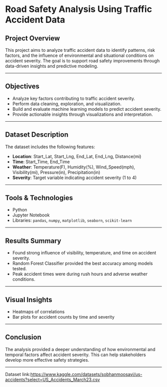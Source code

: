 # Road Safety Analysis Using Traffic Accident Data



## Project Overview

This project aims to analyze traffic accident data to identify patterns, risk factors, and the influence of environmental and situational conditions on accident severity. The goal is to support road safety improvements through data-driven insights and predictive modeling.

---

##  Objectives

- Analyze key factors contributing to traffic accident severity.
- Perform data cleaning, exploration, and visualization.
- Build and evaluate machine learning models to predict accident severity.
- Provide actionable insights through visualizations and interpretation.

---

##  Dataset Description

The dataset includes the following features:

- **Location**: Start_Lat, Start_Lng, End_Lat, End_Lng, Distance(mi)
- **Time**: Start_Time, End_Time
- **Weather**: Temperature(F), Humidity(%), Wind_Speed(mph), Visibility(mi), Pressure(in), Precipitation(in)
- **Severity**: Target variable indicating accident severity (1 to 4)

---

##  Tools & Technologies

- Python 
- Jupyter Notebook 
- Libraries: `pandas`, `numpy`, `matplotlib`, `seaborn`, `scikit-learn`

---

##  Results Summary

- Found strong influence of visibility, temperature, and time on accident severity.
- Random Forest Classifier provided the best accuracy among models tested.
- Peak accident times were during rush hours and adverse weather conditions.

---

##  Visual Insights

- Heatmaps of correlations
- Bar plots for accident counts by time and severity


---

##  Conclusion

The analysis provided a deeper understanding of how environmental and temporal factors affect accident severity. This can help stakeholders develop more effective safety strategies.

---

Dataset link:https://www.kaggle.com/datasets/sobhanmoosavi/us-accidents?select=US_Accidents_March23.csv
